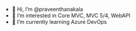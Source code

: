 - 👋 Hi, I’m @praveenthanakala
- 👀 I’m interested in Core MVC, MVC 5/4, WebAPI
- 🌱 I’m currently learning Azure DevOps

<!---
praveenthanakala/praveenthanakala is a ✨ special ✨ repository because its `README.md` (this file) appears on your GitHub profile.
You can click the Preview link to take a look at your changes.
--->
